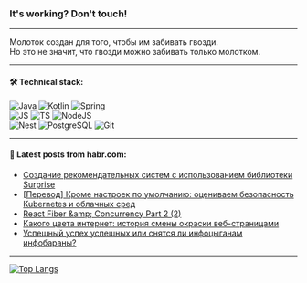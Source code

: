 ### It's working? Don't touch!

---
Молоток создан для того, чтобы им забивать гвозди. <br>
Но это не значит, что гвозди можно забивать только молотком.

---

#### 🛠️ Technical stack:

![Java](https://img.shields.io/badge/Java-informational?logo=Oracle&style=flat&logoColor=white&color=FF4500)
![Kotlin](https://img.shields.io/badge/Kotlin-informational?logo=Kotlin&style=flat&logoColor=white&color=774D97)
![Spring](https://img.shields.io/badge/SpringBoot-informational?logo=SpringBoot&style=flat&logoColor=white&color=6DB33F) <br>
![JS](https://img.shields.io/badge/JS-informational?logo=javaScript&style=flat&logoColor=black&color=F7Df1E)
![TS](https://img.shields.io/badge/TypeScript-informational?logo=typeScript&style=flat&logoColor=black&color=0667A8)
![NodeJS](https://img.shields.io/badge/NodeJS-informational?logo=node.js&style=flat&logoColor=white&color=70A760) <br>
![Nest](https://img.shields.io/badge/NestJS-informational?logo=NestJS&style=flat&logoColor=white&color=E0234E)
![PostgreSQL](https://img.shields.io/badge/PostgreSQL-informational?logo=PostgreSQL&style=flat&logoColor=white&color=DAA520)
![Git](https://img.shields.io/badge/Git-informational?logo=git&style=flat&logoColor=white&color=778899)

___

#### 💬 Latest posts from habr.com:

<!-- BLOG-POST-LIST:START -->
- [Создание рекомендательных систем с использованием библиотеки Surprise](https://habr.com/ru/companies/otus/articles/764222/?utm_source=habrahabr&utm_medium=rss&utm_campaign=764222)
- [[Перевод] Кроме настроек по умолчанию: оцениваем безопасность Kubernetes и облачных сред](https://habr.com/ru/companies/vk/articles/764376/?utm_source=habrahabr&utm_medium=rss&utm_campaign=764376)
- [React Fiber &amp;amp; Concurrency Part 2 &lpar;2&rpar;](https://habr.com/ru/articles/764800/?utm_source=habrahabr&utm_medium=rss&utm_campaign=764800)
- [Какого цвета интернет: история смены окраски веб-страницами](https://habr.com/ru/articles/764798/?utm_source=habrahabr&utm_medium=rss&utm_campaign=764798)
- [Успешный успех успешных или снятся ли инфоцыганам инфобараны?](https://habr.com/ru/articles/764796/?utm_source=habrahabr&utm_medium=rss&utm_campaign=764796)
<!-- BLOG-POST-LIST:END -->

---
[![Top Langs](https://github-readme-stats-git-master-advtsetting-gmailcom.vercel.app/api/top-langs/?username=zloylis&langs_count=10&hide_title=false&title_color=e6edf3&size_weight=0.5&count_weight=0.5&layout=compact&hide_border=true&theme=dracula)](https://github.com/zloylis)

<!-- ![GitHub stats](https://github-readme-stats-git-master-advtsetting-gmailcom.vercel.app/api?username=zloylis&show_icons=true&hide_border=true&theme=dracula&hide_title=true&include_all_commits=true&count_private=true&hide=contribs&hide_rank=true) -->
